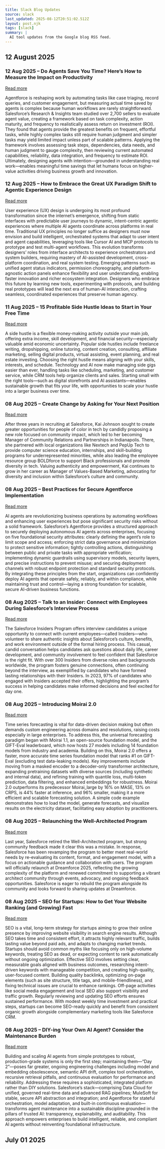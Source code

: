 ```yaml
---
title: Slack Blog Updates
source: slack
last_updated: 2025-08-12T20:51:02.512Z
layout: post.njk
tags: [slack]
summary: |
  AI tool updates from the Google blog RSS feed.
---
```


## 12 August 2025

### 12 Aug 2025 – Do Agents Save You Time? Here’s How to Measure the Impact on Productivity
[Read more](https://www.salesforce.com/blog/how-to-measure-agent-roi/)

Agentforce is reshaping work by automating tasks like case triaging, record queries, and customer engagement, but measuring actual time saved by agents is complex because human workflows are rarely straightforward. Salesforce’s Research & Insights team studied over 2,700 sellers to evaluate agent value, creating a framework based on task complexity, action maturity, and frequency to realistically assess return on investment (ROI). They found that agents provide the greatest benefits on frequent, effortful tasks, while highly complex tasks still require human judgment and simpler tasks may yield limited impact unless part of scalable patterns. Applying the framework involves assessing task steps, dependencies, data needs, and human judgment to gauge complexity, then reviewing current automated capabilities, reliability, data integration, and frequency to estimate ROI. Ultimately, designing agents with intention—grounded in understanding real work—enables meaningful time savings that let humans focus on higher-value activities driving business growth and innovation.

### 12 Aug 2025 – How to Embrace the Great UX Paradigm Shift to Agentic Experience Design
[Read more](https://www.salesforce.com/blog/ux-shift-to-agentic-experience-design/)

User experience (UX) design is undergoing its most profound transformation since the internet’s emergence, shifting from static interfaces with predictable user journeys to dynamic, intent-centric agentic experiences where multiple AI agents coordinate across platforms in real time. Traditional UX principles no longer suffice as designers must now envision and build intelligent, orchestrated systems that adapt to user intent and agent capabilities, leveraging tools like Cursor AI and MCP protocols to prototype and test multi-agent workflows. This evolution transforms designers’ roles from interface architects to experience orchestrators and system builders, requiring mastery of AI-assisted development, cross-platform coordination, and real system testing. Emerging patterns such as unified agent status indicators, permission choreography, and platform-agnostic action panels enhance flexibility and user understanding, enabling faster innovation and richer ecosystem integration. Designers who embrace this future by learning new tools, experimenting with protocols, and building real prototypes will lead the next era of human-AI interaction, crafting seamless, coordinated experiences that preserve human agency.

### 11 Aug 2025 – 15 Profitable Side Hustle Ideas to Start in Your Free Time
[Read more](https://www.salesforce.com/blog/side-hustle-ideas/)

A side hustle is a flexible money-making activity outside your main job, offering extra income, skill development, and financial security—especially valuable amid economic uncertainty. Popular side hustles include freelance writing, dropshipping, online tutoring, content creation, consulting, affiliate marketing, selling digital products, virtual assisting, event planning, and real estate investing. Choosing the right hustle means aligning with your skills, interests, and schedule. Technology and AI now make managing side gigs easier than ever, handling tasks like scheduling, marketing, and customer service, while CRM tools help organize clients and sales. Starting small with the right tools—such as digital storefronts and AI assistants—enables sustainable growth that fits your life, with opportunities to scale your hustle into a larger business over time.

### 08 Aug 2025 – Create Change by Asking for Your Next Position
[Read more](https://www.salesforce.com/blog/career-growth-advice-ask-for-your-next-position/)

After three years in recruiting at Salesforce, Kai Johnson sought to create greater opportunities for people of color in tech by candidly proposing a new role focused on community impact, which led to her becoming Manager of Community Relations and Partnerships in Indianapolis. There, she partnered with local organizations like Nextech and PepUp Tech to provide computer science education, internships, and skill-building programs for underrepresented minorities, while also leading the employee resource group BOLDforce to support Black professionals and promote diversity in tech. Valuing authenticity and empowerment, Kai continues to grow in her career as Manager of Values-Based Marketing, advocating for diversity and inclusion within Salesforce’s culture and community.

### 08 Aug 2025 – Best Practices for Secure Agentforce Implementation
[Read more](https://www.salesforce.com/blog/best-practices-for-secure-agentforce-implementation/)

AI agents are revolutionizing business operations by automating workflows and enhancing user experiences but pose significant security risks without a solid framework. Salesforce’s Agentforce provides a structured approach to securely deploying autonomous AI agents across enterprises, focusing on five foundational security attributes: clearly defining the agent’s role to limit scope and access; enforcing strict data governance and minimization to protect sensitive information; tightly controlling actions, distinguishing between public and private tasks with appropriate verification; implementing dynamic guardrails using supervisory models, security layers, and precise instructions to prevent misuse; and securing deployment channels with robust endpoint protection and standard security protocols. By integrating these principles from the start, organizations can confidently deploy AI agents that operate safely, reliably, and within compliance, while maintaining trust and control—laying a strong foundation for scalable, secure AI-driven business functions.

### 08 Aug 2025 – Talk to an Insider: Connect with Employees During Salesforce’s Interview Process
[Read more](https://www.salesforce.com/blog/insiders-program-salesforce-interview-process/)

The Salesforce Insiders Program offers interview candidates a unique opportunity to connect with current employees—called Insiders—who volunteer to share authentic insights about Salesforce’s culture, benefits, and work environment outside of the formal hiring process. This casual, candid conversation helps candidates ask questions about daily life, career development, and community involvement to feel confident that Salesforce is the right fit. With over 300 Insiders from diverse roles and backgrounds worldwide, the program fosters genuine connections, often continuing beyond the interview, as exemplified by candidates who have formed lasting relationships with their Insiders. In 2023, 97% of candidates who engaged with Insiders accepted their offers, highlighting the program’s success in helping candidates make informed decisions and feel excited for day one.

### 08 Aug 2025 – Introducing Moirai 2.0
[Read more](https://www.salesforce.com/blog/moirai-2-0/)

Time series forecasting is vital for data-driven decision making but often demands custom engineering across domains and resolutions, raising costs especially in large enterprises. To address this, the universal forecasting paradigm began with Moirai 1.1, an open-source foundation model, and the GIFT-Eval leaderboard, which now hosts 27 models including 14 foundation models from industry and academia. Building on this, Moirai 2.0 offers a faster, more accurate time series foundation model that ranks #1 on GIFT-Eval (excluding test data-leaking models). Key improvements include moving from a masked encoder to a decoder-only transformer architecture, expanding pretraining datasets with diverse sources (including synthetic and internal data), and refining training with quantile loss, multi-token prediction, data filtering, and enhanced embeddings for robustness. Moirai 2.0 outperforms its predecessor Moirai_large by 16% on MASE, 13% on CRPS, is 44% faster at inference, and 96% smaller, making it a more efficient and scalable forecasting solution. A simple code example demonstrates how to load the model, generate forecasts, and visualize results on the electricity dataset, facilitating easy adoption by practitioners.

### 08 Aug 2025 – Relaunching the Well-Architected Program
[Read more](https://www.salesforce.com/blog/relaunching-well-architected-program/)

Last year, Salesforce retired the Well-Architected program, but strong community feedback made it clear this was a mistake. In response, Salesforce has been revamping the program to better meet real-world needs by re-evaluating its content, format, and engagement model, with a focus on actionable guidance and collaboration with users. The program will officially relaunch at Dreamforce 2025, reflecting the growing complexity of the platform and renewed commitment to supporting a vibrant architect community through events, advocacy, and ongoing feedback opportunities. Salesforce is eager to rebuild the program alongside its community and looks forward to sharing updates at Dreamforce.

### 08 Aug 2025 – SEO for Startups: How to Get Your Website Ranking (and Growing) Fast
[Read more](https://www.salesforce.com/blog/seo-for-startups/)

SEO is a vital, long-term strategy for startups aiming to grow their online presence by improving website visibility in search engine results. Although SEO takes time and consistent effort, it attracts highly relevant traffic, builds lasting value beyond paid ads, and adapts to changing market trends. Startups should avoid common myths like focusing only on high-volume keywords, treating SEO as dead, or expecting content to rank automatically without ongoing optimization. Effective SEO involves setting clear, measurable goals aligned with business outcomes, researching intent-driven keywords with manageable competition, and creating high-quality, user-focused content. Building quality backlinks, optimizing on-page elements (such as site structure, title tags, and mobile-friendliness), and fixing technical issues are crucial to enhance rankings. Off-page activities like social media engagement and local SEO also support visibility and traffic growth. Regularly reviewing and updating SEO efforts ensures sustained performance. With modest weekly time investment and practical steps, startups can become SEO-ready quickly and benefit from consistent organic growth alongside complementary marketing tools like Salesforce CRM.

### 08 Aug 2025 – DIY-ing Your Own AI Agent? Consider the Maintenance Burden
[Read more](https://www.salesforce.com/blog/ai-agent-maintenance/)

Building and scaling AI agents from simple prototypes to robust, production-grade systems is only the first step; maintaining them—“Day 2”—poses far greater, ongoing engineering challenges including model and embedding obsolescence, semantic API drift, complex tool orchestration, recursive retrieval pitfalls, and continuous evaluation for performance and reliability. Addressing these requires a sophisticated, integrated platform rather than DIY solutions. Salesforce’s stack—comprising Data Cloud for unified, governed real-time data and advanced RAG pipelines; MuleSoft for stable, secure API abstraction and integration; and Agentforce for stateful orchestration, model adaptation, and built-in continuous evaluation—transforms agent maintenance into a sustainable discipline grounded in the pillars of trusted AI: transparency, explainability, and auditability. This approach empowers enterprises to build intelligent, reliable, and compliant AI agents without reinventing foundational infrastructure.


## July 01 2025

